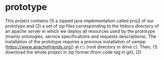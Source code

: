# prototype
This project contains (1) a zipped java implementation called proj2 of our prototype and 
(2) a set of zip files corresponding to the htdocs directory of an apache server in which we deploy
all resources used by the prototype (mainly ontologies, service specifications and requests descriptions).
The installation of the prototype requires a previous installation of xampp (https://www.apachefriends.org/) at c:\ (root directory in drive c).
Then, (1) download the whole project in zip format (from code tag in git), (2) 

